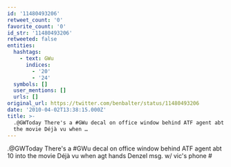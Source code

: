 ```yaml
---
id: '11480493206'
retweet_count: '0'
favorite_count: '0'
id_str: '11480493206'
retweeted: false
entities:
  hashtags:
    - text: GWu
      indices:
        - '20'
        - '24'
  symbols: []
  user_mentions: []
  urls: []
original_url: https://twitter.com/benbalter/status/11480493206
date: '2010-04-02T13:38:15.000Z'
title: >-
  .@GWToday There's a #GWu decal on office window behind ATF agent abt 10 into
  the movie Déjà vu when …
---
```


.@GWToday There's a #GWu decal on office window behind ATF agent abt 10 into the movie Déjà vu when agt hands Denzel msg. w/ vic's phone #